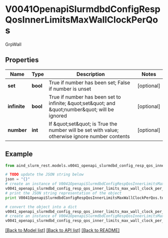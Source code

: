 # V0041OpenapiSlurmdbdConfigRespQosInnerLimitsMaxWallClockPerQos

GrpWall

## Properties

Name | Type | Description | Notes
------------ | ------------- | ------------- | -------------
**set** | **bool** | True if number has been set; False if number is unset | [optional] 
**infinite** | **bool** | True if number has been set to infinite; \&quot;set\&quot; and \&quot;number\&quot; will be ignored | [optional] 
**number** | **int** | If \&quot;set\&quot; is True the number will be set with value; otherwise ignore number contents | [optional] 

## Example

```python
from aind_slurm_rest.models.v0041_openapi_slurmdbd_config_resp_qos_inner_limits_max_wall_clock_per_qos import V0041OpenapiSlurmdbdConfigRespQosInnerLimitsMaxWallClockPerQos

# TODO update the JSON string below
json = "{}"
# create an instance of V0041OpenapiSlurmdbdConfigRespQosInnerLimitsMaxWallClockPerQos from a JSON string
v0041_openapi_slurmdbd_config_resp_qos_inner_limits_max_wall_clock_per_qos_instance = V0041OpenapiSlurmdbdConfigRespQosInnerLimitsMaxWallClockPerQos.from_json(json)
# print the JSON string representation of the object
print V0041OpenapiSlurmdbdConfigRespQosInnerLimitsMaxWallClockPerQos.to_json()

# convert the object into a dict
v0041_openapi_slurmdbd_config_resp_qos_inner_limits_max_wall_clock_per_qos_dict = v0041_openapi_slurmdbd_config_resp_qos_inner_limits_max_wall_clock_per_qos_instance.to_dict()
# create an instance of V0041OpenapiSlurmdbdConfigRespQosInnerLimitsMaxWallClockPerQos from a dict
v0041_openapi_slurmdbd_config_resp_qos_inner_limits_max_wall_clock_per_qos_form_dict = v0041_openapi_slurmdbd_config_resp_qos_inner_limits_max_wall_clock_per_qos.from_dict(v0041_openapi_slurmdbd_config_resp_qos_inner_limits_max_wall_clock_per_qos_dict)
```
[[Back to Model list]](../README.md#documentation-for-models) [[Back to API list]](../README.md#documentation-for-api-endpoints) [[Back to README]](../README.md)


